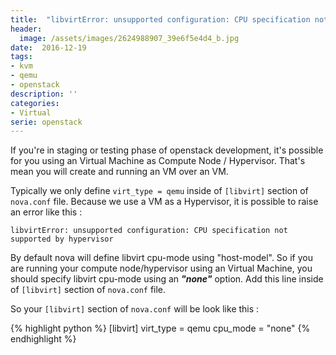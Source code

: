 ```yaml
---
title:  "libvirtError: unsupported configuration: CPU specification not supported by hypervisor"
header:
  image: /assets/images/2624988907_39e6f5e4d4_b.jpg
date:  2016-12-19
tags:
- kvm
- qemu
- openstack
description: ''
categories:
- Virtual
serie: openstack
---
```

If you're in staging or testing phase of openstack development, it's possible for you using an Virtual Machine as Compute Node / Hypervisor. That's mean you will create and running an VM over an VM.

Typically we only define ```virt_type = qemu``` inside of ```[libvirt]``` section of ```nova.conf``` file. Because we use a VM as a Hypervisor, it is possible to raise an error like this :

```libvirtError: unsupported configuration: CPU specification not supported by hypervisor```

By default nova will define libvirt cpu-mode using "host-model". So if you are running your compute node/hypervisor using an Virtual Machine, you should specify libvirt cpu-mode using an ***"none"*** option. Add this line inside of ```[libvirt]``` section of ```nova.conf``` file.

So your ```[libvirt]``` section of ```nova.conf``` will be look like this :

{% highlight python %}
[libvirt]
virt_type = qemu
cpu_mode = "none"
{% endhighlight %}